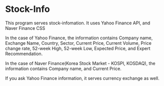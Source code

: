 # Stock-Info
This program serves stock-infomation.
It uses Yahoo Finance API, and Naver Finance CSS

In the case of Yahoo Finance, the information contains Company name, Exchange Name, Country, Sector, Current Price, Current Volume, Price change rate, 52-week High, 52-week Low, Expected Price, and Expert Recommendation.

In the case of Naver Finance(Korea Stock Market - KOSPI, KOSDAQ), the information contains Company name, and Current Price.

If you ask Yahoo Finance information, it serves currency exchange as well.
